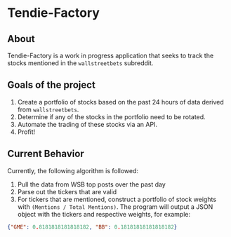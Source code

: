 # Tendie-Factory

## About

Tendie-Factory is a work in progress application that seeks to track the stocks mentioned in the `wallstreetbets` subreddit.

## Goals of the project

1. Create a portfolio of stocks based on the past 24 hours of data derived from `wallstreetbets`.
2. Determine if any of the stocks in the portfolio need to be rotated.
3. Automate the trading of these stocks via an API.
4. Profit!

## Current Behavior

Currently, the following algorithm is followed:

1. Pull the data from WSB top posts over the past day
2. Parse out the tickers that are valid
3. For tickers that are mentioned, construct a portfolio of stock weights with `(Mentions / Total Mentions)`.
The program will output a JSON object with the tickers and respective weights, for example:
```json
{"GME": 0.8181818181818182, "BB": 0.18181818181818182}
```